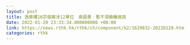 ```yaml
---
layout: post
title: 逸葵樓16宗個案涉12單位　袁國勇﹕暫不須撤離居民
date: 2022-01-20 23:33:34.000000000 +08:00
link: https://news.rthk.hk/rthk/ch/component/k2/1629832-20220120.htm
categories: rthk
---
```



